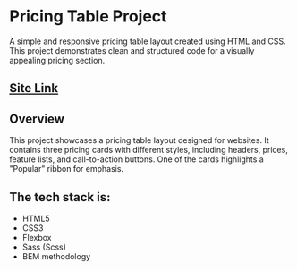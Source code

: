 # Pricing Table Project
A simple and responsive pricing table layout created using HTML and CSS. This project demonstrates clean and structured code for a visually appealing pricing section.

## [Site Link](https://sanialytskov.github.io/price-cards-layout/)

## Overview

This project showcases a pricing table layout designed for websites. It contains three pricing cards with different styles, including headers, prices, feature lists, and call-to-action buttons. One of the cards highlights a "Popular" ribbon for emphasis.

## The tech stack is:

- HTML5
- CSS3
- Flexbox
- Sass (Scss)
- BEM methodology


